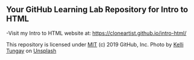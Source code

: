 ## Your GitHub Learning Lab Repository for Intro to HTML
-Visit my Intro to HTML website at: https://cloneartist.github.io/intro-html/

This repository is licensed under [MIT](LICENSE) (c) 2019 GitHub, Inc.
Photo by [Kelli Tungay](https://unsplash.com/photos/Sj0nhVIb4eY) on [Unsplash](https://unsplash.com/)
